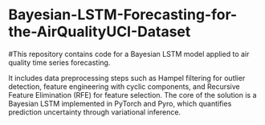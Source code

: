 # Bayesian-LSTM-Forecasting-for-the-AirQualityUCI-Dataset
#This repository contains code for a Bayesian LSTM model applied to air quality time series forecasting. 



It includes data preprocessing steps such as Hampel filtering for outlier detection, feature engineering with cyclic components, and Recursive Feature Elimination (RFE) for feature selection. The core of the solution is a Bayesian LSTM implemented in PyTorch and Pyro, which quantifies prediction uncertainty through variational inference.

